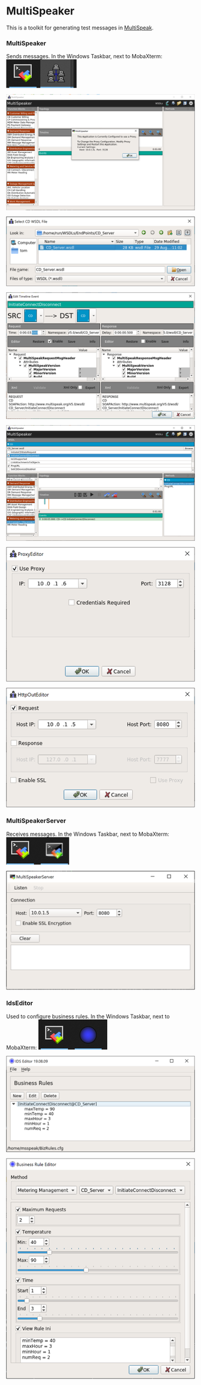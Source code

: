 # MultiSpeaker

This is a toolkit for generating test messages in [MultiSpeak](http://multispeak.org).

### MultiSpeaker

Sends messages. In the Windows Taskbar, next to MobaXterm: ![](images/TaskbarMultiSpeaker.png)

![](images/MultiSpeakerOpening.png)

![](images/OpenWSDL.png)

![](images/EditTimeLineEvent.png)

![](images/MultiSpeaker.png)

![](images/MultiSpeakerProxy.png)

![](images/MultiSpeakerHTTP.png)

### MultiSpeakerServer

Receives messages. In the Windows Taskbar, next to MobaXterm: ![](images/TaskbarMultiSpeakerServer.png)

![](images/MultiSpeakerServer.png)


### IdsEditor

Used to configure business rules. In the Windows Taskbar, next to MobaXterm: ![](images/TaskbarIdsEditor.png)

![](images/IdsEditor.png)

![](images/IdsEditorEdit.png)

